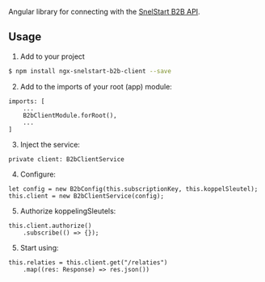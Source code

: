 Angular library for connecting with the [SnelStart B2B API](https://b2bapi-developer.snelstart.nl/).

## Usage
1. Add to your project
```bash
$ npm install ngx-snelstart-b2b-client --save
```
2. Add to the imports of your root (app) module:
```
imports: [
    ...
    B2bClientModule.forRoot(),
    ...
]
```
3. Inject the service:
```
private client: B2bClientService
```
4. Configure:
```
let config = new B2bConfig(this.subscriptionKey, this.koppelSleutel);
this.client = new B2bClientService(config);
```
5. Authorize koppelingSleutels:
```
this.client.authorize()
    .subscribe(() => {});
```
5. Start using:
```
this.relaties = this.client.get("/relaties")
    .map((res: Response) => res.json())
```
